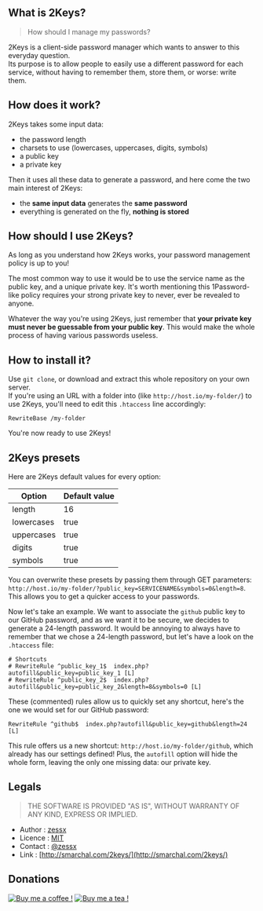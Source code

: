 ## What is 2Keys?
> How should I manage my passwords?

2Keys is a client-side password manager which wants to answer to this everyday question.  
Its purpose is to allow people to easily use a different password for each service, without having to remember them, store them, or worse: write them.

## How does it work?
2Keys takes some input data:
- the password length
- charsets to use (lowercases, uppercases, digits, symbols)
- a public key
- a private key

Then it uses all these data to generate a password, and here come the two main interest of 2Keys:
- the **same input data** generates the **same password**
- everything is generated on the fly, **nothing is stored**

## How should I use 2Keys?
As long as you understand how 2Keys works, your password management policy is up to you!

The most common way to use it would be to use the service name as the public key, and a unique private key. It's worth mentioning this 1Password-like policy requires your strong private key to never, ever be revealed to anyone.

Whatever the way you're using 2Keys, just remember that **your private key must never be guessable from your public key**. This would make the whole process of having various passwords useless.

## How to install it?
Use `git clone`, or download and extract this whole repository on your own server.  
If you're using an URL with a folder into (like `http://host.io/my-folder/`) to use 2Keys, you'll need to edit this `.htaccess` line accordingly:

	RewriteBase /my-folder

You're now ready to use 2Keys!

## 2Keys presets
Here are 2Keys default values for every option:


| Option     | Default value |
|------------|---------------|
| length     | 16            |
| lowercases | true          |
| uppercases | true          |
| digits     | true          |
| symbols    | true          |

You can overwrite these presets by passing them through GET parameters: `http://host.io/my-folder/?public_key=SERVICENAME&symbols=0&length=8`. This allows you to get a quicker access to your passwords.

Now let's take an example. We want to associate the `github` public key to our GitHub password, and as we want it to be secure, we decides to generate a 24-length password. It would be annoying to always have to remember that we chose a 24-length password, but let's have a look on the `.htaccess` file:

	# Shortcuts
	# RewriteRule ^public_key_1$  index.php?autofill&public_key=public_key_1 [L]
	# RewriteRule ^public_key_2$  index.php?autofill&public_key=public_key_2&length=8&symbols=0 [L]

These (commented) rules allow us to quickly set any shortcut, here's the one we would set for our GitHub password:

	RewriteRule ^github$  index.php?autofill&public_key=github&length=24 [L]

This rule offers us a new shortcut: `http://host.io/my-folder/github`, which already has our settings defined! Plus, the `autofill` option will hide the whole form, leaving the only one missing data: our private key.

## Legals
> THE SOFTWARE IS PROVIDED "AS IS", WITHOUT WARRANTY OF ANY KIND, EXPRESS OR IMPLIED.

- Author : [zessx](https://github.com/zessx)
- Licence : [MIT](http://opensource.org/licenses/MIT)
- Contact : [@zessx](https://twitter.com/zessx)
- Link  : [http://smarchal.com/2keys/](http://smarchal.com/2keys/)

## Donations
[![Buy me a coffee !](http://doc.smarchal.com/bmac)](https://www.paypal.com/cgi-bin/webscr?cmd=_donations&business=KTYWBM9HJMMSE&lc=FR&item_name=Buy%20a%20coffee%20to%20zessx%20%28Samuel%20Marchal%29&currency_code=EUR&bn=PP%2dDonationsBF%3abmac%3aNonHosted) [![Buy me a tea !](http://doc.smarchal.com/bmat)](https://www.paypal.com/cgi-bin/webscr?cmd=_donations&business=KTYWBM9HJMMSE&lc=FR&item_name=Buy%20a%20tea%20to%20zessx%20%28Samuel%20Marchal%29&currency_code=EUR&bn=PP%2dDonationsBF%3abmac%3aNonHosted)
